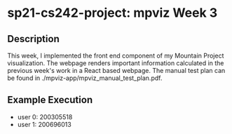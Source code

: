 # sp21-cs242-project: mpviz Week 3

## Description

This week, I implemented the front end component of my Mountain Project visualization. The webpage renders important information calculated in the previous week's work in a React based webpage. The manual test plan can be found in ./mpviz-app/mpviz_manual_test_plan.pdf.

## Example Execution

- user 0: 200305518
- user 1: 200696013


